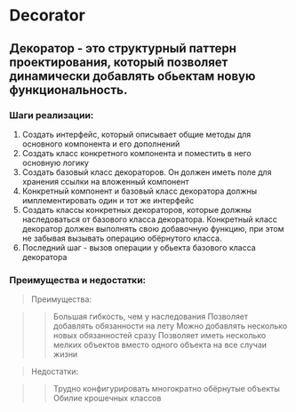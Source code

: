 # Decorator
## Декоратор - это структурный паттерн проектирования, который позволяет динамически добавлять обьектам новую функциональность.

### Шаги реализации:

1. Создать интерфейс, который описывает общие методы для основного компонента и его дополнений
2. Создать класс конкретного компонента и поместить в него основную логику
3. Создать базовый класс декораторов. Он должен иметь поле для хранения ссылки на вложенный компонент
4. Конкретный компонент и базовый класс декоратора должны имплементировать один и тот же интерфейс
5. Создать классы конкретных декораторов, которые должны наследоваться от базового класса декоратора. Конкретный класс декоратор должен выполнять свою добавочную функцию, при этом не забывая вызывать операцию обёрнутого класса.
6. Последний шаг - вызов операции у обьекта базового класса декоратора

### Преимущества и недостатки:

> Преимущества:

>> Большая гибкость, чем у наследования
>> Позволяет добавлять обязанности на лету
>> Можно добавлять несколько новых обязанностей сразу
>> Позволяет иметь несколько мелких объектов вместо одного объекта на все случаи жизни

> Недостатки:

>> Трудно конфигурировать многократно обёрнутые объекты
>> Обилие крошечных классов

